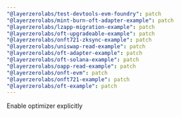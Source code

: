 ```yaml
---
"@layerzerolabs/test-devtools-evm-foundry": patch
"@layerzerolabs/mint-burn-oft-adapter-example": patch
"@layerzerolabs/lzapp-migration-example": patch
"@layerzerolabs/oft-upgradeable-example": patch
"@layerzerolabs/onft721-zksync-example": patch
"@layerzerolabs/uniswap-read-example": patch
"@layerzerolabs/oft-adapter-example": patch
"@layerzerolabs/oft-solana-example": patch
"@layerzerolabs/oapp-read-example": patch
"@layerzerolabs/onft-evm": patch
"@layerzerolabs/onft721-example": patch
"@layerzerolabs/oft-example": patch
---
```


Enable optimizer explicitly
